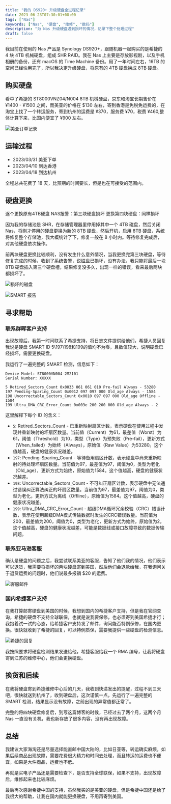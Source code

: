```yaml
---
title: "我的 DS920+ 升级硬盘全过程记录"
date: 2023-06-23T07:30:01+08:00
tags: ["Nas"]
keywords: ["Nas", "硬盘", "维修", "数码"]
description: "为 Nas 升级硬盘遇到损坏的情况，记录下整个处理过程"
draft: false
---
```


我目前在使用的 Nas 产品是 Synology DS920+，跟随机器一起购买的是希捷的 4 块 4TB 机械硬盘，组成 SHR RAID。我在 Nas 上主要是存放影视剧，以及手机相册的备份，还有 macOS 的 Time Machine 备份。用了一年时间左右，16TB 的空间已经快用完了，所以我决定升级硬盘，将原有的 4TB 硬盘换成 8TB 硬盘。

## 购买硬盘
看中了希捷的 ST8000VNZ04/N004 8TB 机械硬盘，京东和淘宝长期售价在 ¥1400 - ¥1500 之间，而美亚的价格在 $130 左右，寄到香港是免税免运费的，在淘宝上找了一个转运服务，寄到杭州的运费是 ¥370，服务费 ¥70，税费 ¥460,整体计算下来，比国内便宜了 ¥900 左右。

![美亚订单记录](https://static.codming.com/img/202306231351530.png)

## 运输过程

- 2023/03/31 美亚下单
- 2023/04/10 到达香港
- 2023/04/18 到达杭州

全程总共花费了 18 天，比预期的时间要长，但是也在可接受的范围内。

## 硬盘更换

逐个更换原有4TB硬盘
NAS报警：第三块硬盘损坏
更换第四块硬盘：同样损坏

因为我的存储池是 SHR，在存储管理器里停用掉其中一个 4TB 磁盘，然后关闭 Nas，将刚才停用的硬盘更换为新的 8TB 硬盘，然后开机，启用 8TB 硬盘，系统将修复整个存储池，我大概统计了下，修复一般在 8 小时内。等待修复完成后，对其他硬盘依次操作。

前两块硬盘更换比较顺利，没有发生什么意外情况，当我更换完第三块硬盘，等待修复完成的时候，收到了系统告警，说磁盘已损坏，没有办法，我只能将最后一块 8TB 硬盘插入第三个硬盘槽，结果修复没多久，出现一样的错误，看来最后两块都损坏了。

![损坏的磁盘](https://static.codming.com/img/202306231441762.png)

![SMART 报告](https://static.codming.com/img/202306231442850.png)


## 寻求帮助
### 联系群晖客户支持
出现故障后，我第一时间联系了希捷支持，将日志文件提供给他们，希捷人员回复我说是硬盘 SMART ID 5\197\198和199的值均不为零，且数值较大，说明硬盘已经损坏，需要更换硬盘。

我运行了一遍完整的 SMART 检测，信息如下：
```
Device Model: ST8000VN004-2M2101
Serial Number: XXXXX

5 Retired_Sectors_Count 0x0033 061 061 010 Pre-fail Always - 53280
197 Pending-Sparing_Count 0x0012 097 097 000 Old_age Always - 1584
198 Uncorrectable_Sectors_Count 0x0010 097 097 000 Old_age Offline - 1584
199 Ultra_DMA_CRC_Error_Count 0x003e 200 200 000 Old_age Always - 2
```

这里解释下每个 ID 的含义：
- `5`: Retired_Sectors_Count - 已重新映射扇区计数，表示硬盘在使用过程中发现并重新映射的坏扇区数量。当前值（Current）为61，最差值（Worst）为61，阈值（Threshold）为10，类型（Type）为预失败（Pre-fail），更新方式（When_failed）为始终（Always），原始值（Raw Value）为53280。这个值越高，硬盘的健康状况越差。
- `197`: Pending-Sparing_Count - 等待备用扇区计数，表示硬盘中尚未重新映射的待处理坏扇区数量。当前值为97，最差值为97，阈值为0，类型为老化（Old_age），更新方式为始终，原始值为1584。这个值越高，硬盘的健康状况越差。
- `198`: Uncorrectable_Sectors_Count - 不可纠正扇区计数，表示硬盘中无法通过错误纠正算法纠正的坏扇区数量。当前值为97，最差值为97，阈值为0，类型为老化，更新方式为离线（Offline），原始值为1584。这个值越高，硬盘的健康状况越差。
- `199`: Ultra_DMA_CRC_Error_Count - 超级DMA循环冗余校验（CRC）错误计数，表示在使用超级DMA模式传输数据时发生的CRC错误数量。当前值为200，最差值为200，阈值为0，类型为老化，更新方式为始终，原始值为2。这个值越高，硬盘的健康状况越差，可能是数据线或接口故障导致的数据传输问题。



### 联系亚马逊客服
确认是硬盘的问题之后，我尝试联系美亚的客服，告知了他们我的情况，他们表示可以退货，我需要将损坏的两块硬盘寄到美国，然后他们会退款给我，在我询问关于退货运费的问题时，他们说最多报销 $20 的运费。

![客服邮件](https://static.codming.com/img/202306231522809.png)

### 国内希捷客户支持

在我打算邮寄硬盘到美国的时候，我想到国内的希捷客户支持，但是我在官网查询，希捷的硬盘不支持全球联保，也就是说我要保修，也必须寄到美国希捷才行；我抱着试一试的心态，给希捷客户支持发了邮件，询问能否特例保修，在国内更换。很快就收到了希捷的回复，可以特例质保，需要我提供一些硬盘的检测信息。

![希捷的回复](https://static.codming.com/img/202306231526067.png)

我按照要求将硬盘检测结果发送给他，希捷客服给我一个 RMA 编号，让我将硬盘寄到江苏的维修中心，他们会更换硬盘。


## 换货和后续

在我将硬盘寄到希捷维修中心后的几天，我收到快递发出的提醒，过程不到三天吧，很快就送到杭州了，收到硬盘后，这次谨慎一点，先运行了一遍完整的 SMART 检测，结果显示没有故障，之前出现的异常值都正常了。

完整的将四块硬盘修复后，到写这篇博客的时候，已经过去了两个月，这两个月 Nas 一直没有关机，我也新存放了很多内容，没有再出现故障。

## 总结
我建议大家海淘还是尽量选择能直邮中国大陆的，比如日亚等，转运确实麻烦，如果后续商品出现故障，需要花费很大精力和时间去处理，而且转运的运费也不便宜，如果是大件商品，运费也不低。

再就是买电子产品还是需要检查下，是否支持全球联保，如果不支持，出现故障后，维修起来也比较麻烦。

最后再次感谢希捷中国的支持，虽然我买的是美亚的硬盘，但是希捷中国还是给了我很大的帮助，让我在国内就能更换硬盘，不用再寄到美国。
